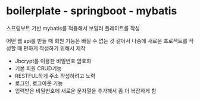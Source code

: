 # boilerplate - springboot - mybatis

스프링부트 기반 mybatis를 적용해서 보일러 플레이트를 작성

어떤 웹 api를 만들 때 회원 기능은 빠질 수 없는 것 같아서 나중에 새로운 프로젝트를 작성할 때 편하게 작성하기 위해서 제작

- Jbcrypt를 이용한 비밀번호 암호화
- 기본 회원 CRUD기능
- RESTFUL하게 주소 작성하려고 노력
- 로그인, 로그아웃 기능
- 입력받은 비밀번호에 새로운 문자열을 추가해서 좀 더 복잡하게 함